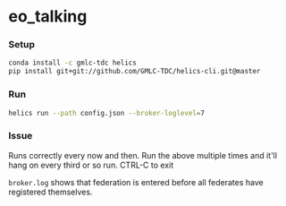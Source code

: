# eo_talking

### Setup

```sh
conda install -c gmlc-tdc helics
pip install git+git://github.com/GMLC-TDC/helics-cli.git@master
```

### Run

```sh
helics run --path config.json --broker-loglevel=7
```

### Issue

Runs correctly every now and then.
Run the above multiple times and it'll hang on every third or so run.
CTRL-C to exit

`broker.log` shows that federation is entered before all federates have registered themselves.

